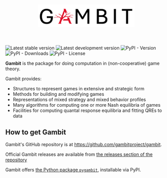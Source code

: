 <h1 style="text-align: center;">
<img src="https://raw.githubusercontent.com/gambitproject/gambit/master/doc/_static/gambit.png"
     width="300" alt="Gambit logo">
</h1>
<br/>

![Latest stable version](https://img.shields.io/github/v/release/gambitproject/gambit?filter=!*a*&label=Latest%20stable%20version)
![Latest development version](https://img.shields.io/github/v/release/gambitproject/gambit?filter=*b*&label=Latest%20development%20version)
![PyPI - Version](https://img.shields.io/pypi/v/pygambit?label=PyPI%20version)
![PyPI - Downloads](https://img.shields.io/pypi/dm/pygambit?label=PyPI%20downloads)
![PyPI - License](https://img.shields.io/pypi/l/pygambit)


**Gambit** is the package for doing computation in (non-cooperative) game theory.

Gambit provides:

- Structures to represent games in extensive and strategic form
- Methods for building and modifying games
- Representations of mixed strategy and mixed behavior profiles
- Many algorithms for computing one or more Nash equilibria of games
- Facilities for computing quantal response equilibria and fitting QREs to data


## How to get Gambit

Gambit's GitHub repository is at https://github.com/gambitproject/gambit.

Official Gambit releases are available from
[the releases section of the repository](https://github.com/gambitproject/gambit/releases)

Gambit offers [the Python package `pygambit`](https://pypi.org/project/pygambit/),
installable via PyPI.
